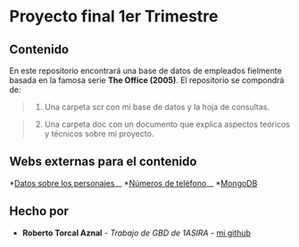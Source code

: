 # Proyecto final 1er Trimestre
## Contenido


En este repositorio encontrará una base de datos de empleados fielmente basada en la famosa serie **The Office (2005)**.
El repositorio se compondrá de:

> 1. Una carpeta scr con mi base de datos y la hoja de consultas.
   
> 2. Una carpeta doc con un documento que explica aspectos teóricos y técnicos sobre mi proyecto.

## Webs externas para el contenido

*[Datos sobre los personajes](https://en.m.wikipedia.org/wiki/The_Office_(American_TV_series))__
*[Números de teléfono](https://www.randomphonenumbers.com/Generator/us_phone_number?state=PA&city=Scranton)__
*[MongoDB](https://docs.mongodb.com/manual/)

## Hecho por

* **Roberto Torcal Aznal** - *Trabajo de GBD de 1ASIRA* - [mi github](https://github.com/torcalaznalroberto)
